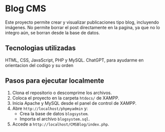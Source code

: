 # Blog CMS 

Este proyecto permite crear y visualizar publicaciones tipo blog, incluyendo imágenes. No permite borrar el post directamente en la pagina, ya que no lo integro aún, se borran desde la base de datos.

## Tecnologias utilizadas

HTML, CSS, JavaScript, PHP y MySQL. 
ChatGPT, para ayudarme en orientacion del codigo y su orden

## Pasos para ejecutar localmente

1. Clona el repositorio o descomprime los archivos.
2. Coloca el proyecto en la carpeta `htdocs/` de XAMPP.
3. Inicia Apache y MySQL desde el panel de control de XAMPP.
4. Abre `http://localhost/phpmyadmin` y:
   - Crea la base de datos `blogsystem`.
   - Importa el archivo `blogsystem.sql`.
5. Accede a `http://localhost/CMSBlog/index.php`.
